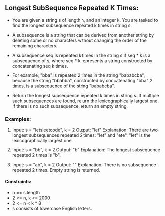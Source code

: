 ## Longest SubSequence Repeated K Times:

* You are given a string s of length n, and an integer k. You are tasked to find the longest subsequence repeated k times in string s.

* A subsequence is a string that can be derived from another string by deleting some or no characters without changing the order of the remaining characters.

* A subsequence seq is repeated k times in the string s if seq * k is a subsequence of s, where seq * k represents a string constructed by concatenating seq k times.

* For example, "bba" is repeated 2 times in the string "bababcba", because the string "bbabba", constructed by concatenating "bba" 2 times, is a subsequence of the string "bababcba".
* Return the longest subsequence repeated k times in string s. If multiple such subsequences are found, return the lexicographically largest one. If there is no such subsequence, return an empty string.

 
### Examples:

1. Input: s = "letsleetcode", k = 2
   Output: "let"
   Explanation: There are two longest subsequences repeated 2 times: "let" and "ete".
   "let" is the lexicographically largest one.

2. Input: s = "bb", k = 2
   Output: "b"
   Explanation: The longest subsequence repeated 2 times is "b".

3. Input: s = "ab", k = 2
   Output: ""
   Explanation: There is no subsequence repeated 2 times. Empty string is returned.
 

#### Constraints:

* n == s.length
* 2 <= n, k <= 2000
* 2 <= n < k * 8
* s consists of lowercase English letters.
